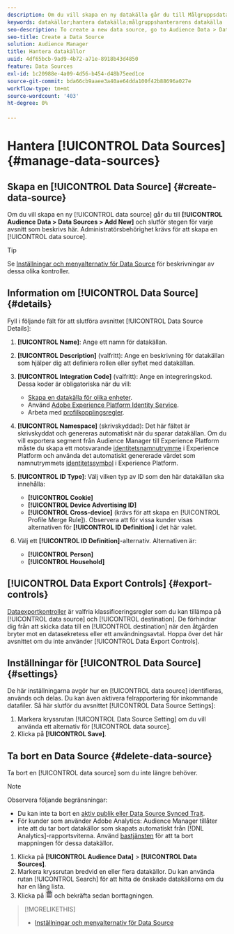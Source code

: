 ```yaml
---
description: Om du vill skapa en ny datakälla går du till Målgruppsdata > Datakällor > Lägg till ny och slutför stegen för varje avsnitt som beskrivs här. Administratörsbehörighet krävs för att skapa en datakälla.
keywords: datakällor;hantera datakälla;målgruppshanterarens datakälla
seo-description: To create a new data source, go to Audience Data > Data Sources > Add New and complete the steps for each section described here. Administrator permissions are required to create a data source.
seo-title: Create a Data Source
solution: Audience Manager
title: Hantera datakällor
uuid: 4df65bcb-9ad9-4b72-a71e-8918b43d4850
feature: Data Sources
exl-id: 1c20988e-4a09-4d56-b454-d48b75eed1ce
source-git-commit: bda66cb9aaee3a40ae64dda100f42b88696a027e
workflow-type: tm+mt
source-wordcount: '403'
ht-degree: 0%

---
```


# Hantera [!UICONTROL Data Sources] {#manage-data-sources}

## Skapa en [!UICONTROL Data Source] {#create-data-source}

Om du vill skapa en ny [!UICONTROL data source] går du till **[!UICONTROL Audience Data > Data Sources > Add New]** och slutför stegen för varje avsnitt som beskrivs här. Administratörsbehörighet krävs för att skapa en [!UICONTROL data source].

<!-- create-datasource.xml -->

>[!TIP]
>
>Se [Inställningar och menyalternativ för Data Source](../features/datasources-list-and-settings.md#settings-menu-options) för beskrivningar av dessa olika kontroller.

## Information om [!UICONTROL Data Source] {#details}

Fyll i följande fält för att slutföra avsnittet [!UICONTROL Data Source Details]:

1. **[!UICONTROL Name]**: Ange ett namn för datakällan.
1. **[!UICONTROL Description]** (valfritt): Ange en beskrivning för datakällan som hjälper dig att definiera rollen eller syftet med datakällan.
1. **[!UICONTROL Integration Code]** (valfritt): Ange en integreringskod. Dessa koder är obligatoriska när du vill:
   * [Skapa en datakälla för olika enheter](../features/profile-merge-rules/merge-rules-start.md#create-data-source).
   * Använd [Adobe Experience Platform Identity Service](https://experienceleague.adobe.com/docs/id-service/using/home.html).
   * Arbeta med [profilkopplingsregler](../features/profile-merge-rules/merge-rules-start.md).
1. **[!UICONTROL Namespace]** (skrivskyddad): Det här fältet är skrivskyddat och genereras automatiskt när du sparar datakällan. Om du vill exportera segment från Audience Manager till Experience Platform måste du skapa ett motsvarande [identitetsnamnutrymme](https://experienceleague.adobe.com/docs/experience-platform/identity/namespaces.html#manage-namespaces) i Experience Platform och använda det automatiskt genererade värdet som namnutrymmets [identitetssymbol](https://experienceleague.adobe.com/en/docs/experience-platform/identity/features/namespaces#components-of-a-namespace) i Experience Platform.
1. **[!UICONTROL ID Type]**: Välj vilken typ av ID som den här datakällan ska innehålla:
   * **[!UICONTROL Cookie]**
   * **[!UICONTROL Device Advertising ID]**
   * **[!UICONTROL Cross-device]** (krävs för att skapa en [!UICONTROL Profile Merge Rule]). Observera att för vissa kunder visas alternativen för **[!UICONTROL ID Definition]** i det här valet.
1. Välj ett **[!UICONTROL ID Definition]**-alternativ. Alternativen är:

   * **[!UICONTROL Person]**
   * **[!UICONTROL Household]**

## [!UICONTROL Data Export Controls] {#export-controls}

[Dataexportkontroller](../features/data-export-controls.md) är valfria klassificeringsregler som du kan tillämpa på [!UICONTROL data source] och [!UICONTROL destination]. De förhindrar dig från att skicka data till en [!UICONTROL destination] när den åtgärden bryter mot en datasekretess eller ett användningsavtal. Hoppa över det här avsnittet om du inte använder [!UICONTROL Data Export Controls].

## Inställningar för [!UICONTROL Data Source] {#settings}

De här inställningarna avgör hur en [!UICONTROL data source] identifieras, används och delas. Du kan även aktivera felrapportering för inkommande datafiler. Så här slutför du avsnittet [!UICONTROL Data Source Settings]:

1. Markera kryssrutan [!UICONTROL Data Source Setting] om du vill använda ett alternativ för [!UICONTROL data source].
2. Klicka på **[!UICONTROL Save]**.

## Ta bort en Data Source {#delete-data-source}

<!-- t_datasource_delete.xml -->

Ta bort en [!UICONTROL data source] som du inte längre behöver.

>[!NOTE]
>
>Observera följande begränsningar:
>
>* Du kan inte ta bort en [aktiv publik eller Data Source Synced Trait](../features/traits/client-activity-synced-audience-traits.md).
>* För kunder som använder Adobe Analytics: Audience Manager tillåter inte att du tar bort datakällor som skapats automatiskt från [!DNL Analytics]-rapportsviterna. Använd [bastjänsten](https://experienceleague.adobe.com/en/docs/core-services/interface/services/customer-attributes/attributes) för att ta bort mappningen för dessa datakällor.

1. Klicka på **[!UICONTROL Audience Data]** > **[!UICONTROL Data Sources]**.
1. Markera kryssrutan bredvid en eller flera datakällor.
Du kan använda rutan [!UICONTROL Search] för att hitta de önskade datakällorna om du har en lång lista.
1. Klicka på ![](assets/icon_trash.png) och bekräfta sedan borttagningen.


>[!MORELIKETHIS]
>
>* [Inställningar och menyalternativ för Data Source](../features/datasources-list-and-settings.md#settings-menu-options)
